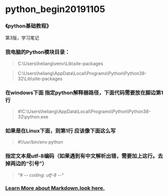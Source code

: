 # python_begin20191105

### 《python基础教程》

第3版，学习笔记

### 我电脑的Python模块目录：

> C:\Users\heliang\venv\Lib\site-packages

> C:\Users\heliang\AppData\Local\Programs\Python\Python38-32\Lib\site-packages



### 在windows下面 指定python解释器路径，下面代码需要放在脚边第1行

> #!C:\Users\heliang\AppData\Local\Programs\Python\Python38-32\python.exe

### 如果是在Linux下面，则第1行 应该像下面这么写

> #!/usr/bin/env python

### 指定文本是utf-8编码（如果遇到有中文解析出错，需要加上这行。去掉两边的“引号”）

>   "# -*- coding: utf-8 -*-"         

### [Learn More about Markdown,look here.](https://guides.github.com/features/mastering-markdown/)
